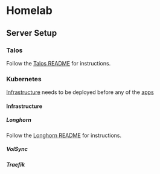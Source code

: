 # Homelab

## Server Setup

### Talos

Follow the [Talos README](talos/README.md) for instructions.

### Kubernetes

[Infrastructure](kubernetes/infrastructure) needs to be deployed before any of the [apps](kubernetes/apps)

#### Infrastructure

##### Longhorn

Follow the [Longhorn README](kubernetes/infrastructure/longhorn/README.md) for instructions.

##### VolSync

##### Traefik
